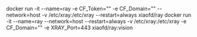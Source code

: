 docker run -it --name=ray -e CF_Token="" -e CF_Domain="" --network=host -v /etc/xray:/etc/xray --restart=always xiaofd/ray
docker run -it --name=ray --network=host --restart=always -v /etc/xray:/etc/xray -e CF_Domain="" -e XRAY_Port=443 xiaofd/ray:vision

